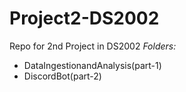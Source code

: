# Project2-DS2002
Repo for 2nd Project in DS2002
*Folders:*
  - DataIngestionandAnalysis(part-1)
  - DiscordBot(part-2)


